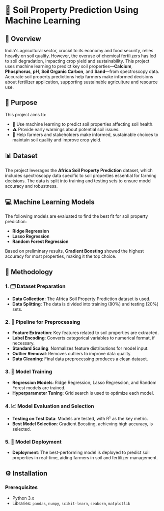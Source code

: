 # 🌱 Soil Property Prediction Using Machine Learning

## 📖 Overview
India's agricultural sector, crucial to its economy and food security, relies heavily on soil quality. However, the overuse of chemical fertilizers has led to soil degradation, impacting crop yield and sustainability. 
This project uses machine learning to predict key soil properties—**Calcium**, **Phosphorus**, **pH**, **Soil Organic Carbon**, and **Sand**—from spectroscopy data. Accurate soil property predictions help farmers make informed decisions about fertilizer application, supporting sustainable agriculture and resource use.

## 🎯 Purpose
This project aims to:
- 🧪 Use machine learning to predict soil properties affecting soil health.
- ⚠️ Provide early warnings about potential soil issues.
- 🌾 Help farmers and stakeholders make informed, sustainable choices to maintain soil quality and improve crop yield.

## 📊 Dataset
The project leverages the **Africa Soil Property Prediction** dataset, which includes spectroscopy data specific to soil properties essential for farming decisions. The data is split into training and testing sets to ensure model accuracy and robustness.

## 💻 Machine Learning Models
The following models are evaluated to find the best fit for soil property prediction:
- **Ridge Regression**
- **Lasso Regression**
- **Random Forest Regression**


Based on preliminary results, **Gradient Boosting** showed the highest accuracy for most properties, making it the top choice.

## 🔄 Methodology

### 1. 🗂️ Dataset Preparation
   - **Data Collection**: The Africa Soil Property Prediction dataset is used.
   - **Data Splitting**: The data is divided into training (80%) and testing (20%) sets.

### 2. 🔧 Pipeline for Preprocessing
   - **Feature Extraction**: Key features related to soil properties are extracted.
   - **Label Encoding**: Converts categorical variables to numerical format, if necessary.
   - **Standard Scaling**: Normalizes feature distributions for model input.
   - **Outlier Removal**: Removes outliers to improve data quality.
   - **Data Cleaning**: Final data preprocessing produces a clean dataset.

### 3. 🤖 Model Training
   - **Regression Models**: Ridge Regression, Lasso Regression, and Random Forest models are trained.
   - **Hyperparameter Tuning**: Grid search is used to optimize each model.

### 4. 📈 Model Evaluation and Selection
   - **Testing on Test Data**: Models are tested, with R² as the key metric.
   - **Best Model Selection**: Gradient Boosting, achieving high accuracy, is selected.

### 5. 🚀 Model Deployment
   - **Deployment**: The best-performing model is deployed to predict soil properties in real-time, aiding farmers in soil and fertilizer management.

## ⚙️ Installation

### Prerequisites
- Python 3.x
- Libraries: `pandas`, `numpy`, `scikit-learn`, `seaborn`, `matplotlib`



